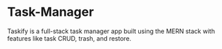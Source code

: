 # Task-Manager
Taskify is a full-stack task manager app built using the MERN stack with features like task CRUD, trash, and restore.
